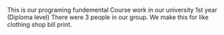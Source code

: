This is our programing fundemental Course work in our university 1st year (Diploma level)
There were 3 people in our group.
We make this for like clothing shop bill print.
